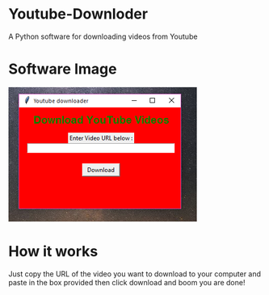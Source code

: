 # Youtube-Downloder
A Python software for downloading videos from Youtube

# Software Image
![](imageYT.PNG)

# How it works
Just copy the URL of the video you want to download to your computer and paste in the box provided 
then click download and boom you are done! 
